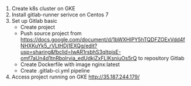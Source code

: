 1. Create k8s cluster on GKE
2. Install gitlab-runner serivce on Centos 7
3. Set up Gitlab basic
   - Create project
   - Push source project from https://docs.google.com/document/d/1bWXHlPY5hTQDFZOExVdd4fNHXKuYk5_rVLtHDj1EXQg/edit?usp=sharing&fbclid=IwAR1rsbhS3qltpjsE-omf7aUn4d1tnRbolrvia_edUdkjZxFLlKsniuOs5rQ to repository Gitlab
   - Create Dockerfile with image nginx:latest
   - Create  .gitlab-ci.yml pipeline 
4. Access project running on GKE
http://35.187.244.179/


